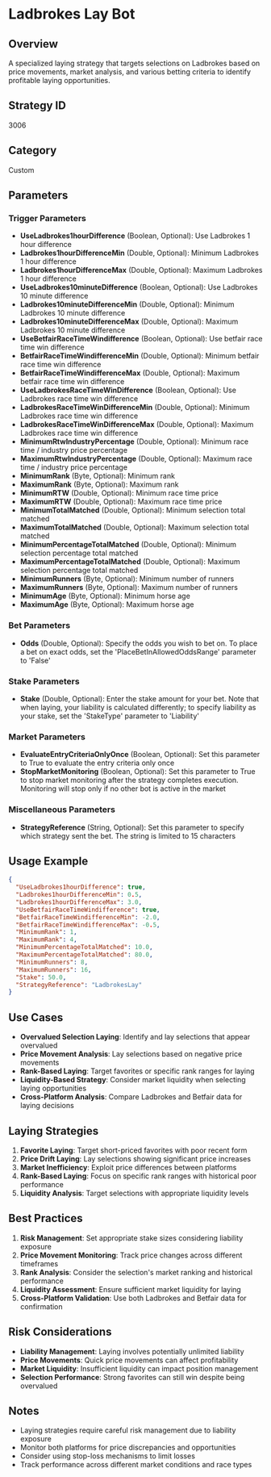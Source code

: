 # Ladbrokes Lay Bot

## Overview
A specialized laying strategy that targets selections on Ladbrokes based on price movements, market analysis, and various betting criteria to identify profitable laying opportunities.

## Strategy ID
3006

## Category
Custom

## Parameters

### Trigger Parameters
- **UseLadbrokes1hourDifference** (Boolean, Optional): Use Ladbrokes 1 hour difference
- **Ladbrokes1hourDifferenceMin** (Double, Optional): Minimum Ladbrokes 1 hour difference
- **Ladbrokes1hourDifferenceMax** (Double, Optional): Maximum Ladbrokes 1 hour difference
- **UseLadbrokes10minuteDifference** (Boolean, Optional): Use Ladbrokes 10 minute difference
- **Ladbrokes10minuteDifferenceMin** (Double, Optional): Minimum Ladbrokes 10 minute difference
- **Ladbrokes10minuteDifferenceMax** (Double, Optional): Maximum Ladbrokes 10 minute difference
- **UseBetfairRaceTimeWindifference** (Boolean, Optional): Use betfair race time win difference
- **BetfairRaceTimeWindifferenceMin** (Double, Optional): Minimum betfair race time win difference
- **BetfairRaceTimeWindifferenceMax** (Double, Optional): Maximum betfair race time win difference
- **UseLadbrokesRaceTimeWinDifference** (Boolean, Optional): Use Ladbrokes race time win difference
- **LadbrokesRaceTimeWinDifferenceMin** (Double, Optional): Minimum Ladbrokes race time win difference
- **LadbrokesRaceTimeWinDifferenceMax** (Double, Optional): Maximum Ladbrokes race time win difference
- **MinimumRtwIndustryPercentage** (Double, Optional): Minimum race time / industry price percentage
- **MaximumRtwIndustryPercentage** (Double, Optional): Maximum race time / industry price percentage
- **MinimumRank** (Byte, Optional): Minimum rank
- **MaximumRank** (Byte, Optional): Maximum rank
- **MinimumRTW** (Double, Optional): Minimum race time price
- **MaximumRTW** (Double, Optional): Maximum race time price
- **MinimumTotalMatched** (Double, Optional): Minimum selection total matched
- **MaximumTotalMatched** (Double, Optional): Maximum selection total matched
- **MinimumPercentageTotalMatched** (Double, Optional): Minimum selection percentage total matched
- **MaximumPercentageTotalMatched** (Double, Optional): Maximum selection percentage total matched
- **MinimumRunners** (Byte, Optional): Minimum number of runners
- **MaximumRunners** (Byte, Optional): Maximum number of runners
- **MinimumAge** (Byte, Optional): Minimum horse age
- **MaximumAge** (Byte, Optional): Maximum horse age

### Bet Parameters
- **Odds** (Double, Optional): Specify the odds you wish to bet on. To place a bet on exact odds, set the 'PlaceBetInAllowedOddsRange' parameter to 'False'

### Stake Parameters
- **Stake** (Double, Optional): Enter the stake amount for your bet. Note that when laying, your liability is calculated differently; to specify liability as your stake, set the 'StakeType' parameter to 'Liability'

### Market Parameters
- **EvaluateEntryCriteriaOnlyOnce** (Boolean, Optional): Set this parameter to True to evaluate the entry criteria only once
- **StopMarketMonitoring** (Boolean, Optional): Set this parameter to True to stop market monitoring after the strategy completes execution. Monitoring will stop only if no other bot is active in the market

### Miscellaneous Parameters
- **StrategyReference** (String, Optional): Set this parameter to specify which strategy sent the bet. The string is limited to 15 characters

## Usage Example
```json
{
  "UseLadbrokes1hourDifference": true,
  "Ladbrokes1hourDifferenceMin": 0.5,
  "Ladbrokes1hourDifferenceMax": 3.0,
  "UseBetfairRaceTimeWindifference": true,
  "BetfairRaceTimeWindifferenceMin": -2.0,
  "BetfairRaceTimeWindifferenceMax": -0.5,
  "MinimumRank": 1,
  "MaximumRank": 4,
  "MinimumPercentageTotalMatched": 10.0,
  "MaximumPercentageTotalMatched": 80.0,
  "MinimumRunners": 8,
  "MaximumRunners": 16,
  "Stake": 50.0,
  "StrategyReference": "LadbrokesLay"
}
```

## Use Cases
- **Overvalued Selection Laying**: Identify and lay selections that appear overvalued
- **Price Movement Analysis**: Lay selections based on negative price movements
- **Rank-Based Laying**: Target favorites or specific rank ranges for laying
- **Liquidity-Based Strategy**: Consider market liquidity when selecting laying opportunities
- **Cross-Platform Analysis**: Compare Ladbrokes and Betfair data for laying decisions

## Laying Strategies
1. **Favorite Laying**: Target short-priced favorites with poor recent form
2. **Price Drift Laying**: Lay selections showing significant price increases
3. **Market Inefficiency**: Exploit price differences between platforms
4. **Rank-Based Laying**: Focus on specific rank ranges with historical poor performance
5. **Liquidity Analysis**: Target selections with appropriate liquidity levels

## Best Practices
1. **Risk Management**: Set appropriate stake sizes considering liability exposure
2. **Price Movement Monitoring**: Track price changes across different timeframes
3. **Rank Analysis**: Consider the selection's market ranking and historical performance
4. **Liquidity Assessment**: Ensure sufficient market liquidity for laying
5. **Cross-Platform Validation**: Use both Ladbrokes and Betfair data for confirmation

## Risk Considerations
- **Liability Management**: Laying involves potentially unlimited liability
- **Price Movements**: Quick price movements can affect profitability
- **Market Liquidity**: Insufficient liquidity can impact position management
- **Selection Performance**: Strong favorites can still win despite being overvalued

## Notes
- Laying strategies require careful risk management due to liability exposure
- Monitor both platforms for price discrepancies and opportunities
- Consider using stop-loss mechanisms to limit losses
- Track performance across different market conditions and race types
